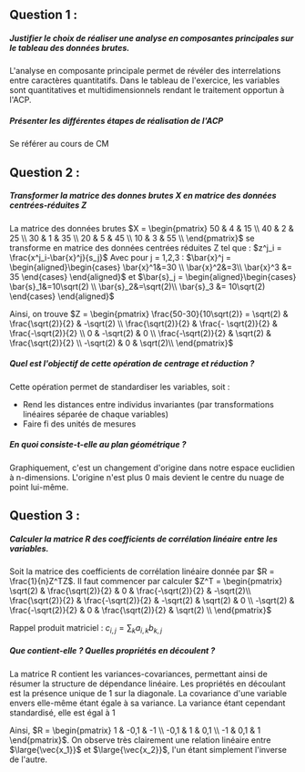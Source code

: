 

## Question 1 :
##### Justifier le choix de réaliser une analyse en composantes principales sur le tableau des données brutes.
L'analyse en composante principale permet de révéler des interrelations entre caractères quantitatifs. Dans le tableau de l'exercice, les variables sont quantitatives et multidimensionnels rendant le traitement opportun à l'ACP.
##### Présenter les différentes étapes de réalisation de l'ACP
Se référer au cours de CM







## Question 2 :
##### Transformer la matrice des donnes brutes X en matrice des données centrées-réduites Z
La matrice des données brutes $X = \begin{pmatrix} 50 & 4 & 15 \\ 40 & 2 & 25 \\ 30 & 1 & 35 \\ 20 & 5 & 45 \\ 10 & 3 & 55 \\ \end{pmatrix}$
se transforme en matrice des données centrées réduites Z tel que : $z^j_i = \frac{x^j_i-\bar{x}^j}{s_j}$
Avec pour j = 1,2,3 : $\bar{x}^j = \begin{aligned}\begin{cases} \bar{x}^1&=30 \\ \bar{x}^2&=3\\ \bar{x}^3 &= 35 \end{cases} \end{aligned}$ et $\bar{s}_j = \begin{aligned}\begin{cases} \bar{s}_1&=10\sqrt(2) \\ \bar{s}_2&=\sqrt(2)\\ \bar{s}_3 &= 10\sqrt(2) \end{cases} \end{aligned}$

Ainsi, on trouve $Z = \begin{pmatrix} \frac{50-30}{10\sqrt(2)} = \sqrt(2) & \frac{\sqrt(2)}{2} & -\sqrt(2) \\ \frac{\sqrt(2)}{2} & \frac{- \sqrt(2)}{2} & \frac{-\sqrt(2)}{2} \\ 0 & -\sqrt(2) & 0 \\ \frac{-\sqrt(2)}{2} & \sqrt(2) & \frac{\sqrt(2)}{2} \\ -\sqrt(2) & 0 & \sqrt(2)\\ \end{pmatrix}$
##### Quel est l'objectif de cette opération de centrage et réduction ?
Cette opération permet de standardiser les variables, soit :
- Rend les distances entre individus invariantes (par transformations linéaires séparée de chaque variables)
- Faire fi des unités de mesures
##### En quoi consiste-t-elle au plan géométrique ?
Graphiquement, c'est un changement d'origine dans notre espace euclidien à n-dimensions. L'origine n'est plus 0 mais devient le centre du nuage de point lui-même.

## Question 3 :
##### Calculer la matrice R des coefficients de corrélation linéaire entre les variables.
Soit la matrice des coefficients de corrélation linéaire donnée par $R = \frac{1}{n}Z^TZ$.
Il faut commencer par calculer $Z^T = \begin{pmatrix} \sqrt(2) & \frac{\sqrt(2)}{2} & 0 & \frac{-\sqrt(2)}{2} & -\sqrt(2)\\ \frac{\sqrt(2)}{2} & \frac{-\sqrt(2)}{2} & -\sqrt(2) & \sqrt(2) & 0 \\ -\sqrt(2) & \frac{-\sqrt(2)}{2} & 0 & \frac{\sqrt(2)}{2} & \sqrt(2) \\ \end{pmatrix}$ 

Rappel produit matriciel : $c_{i,j} = \sum_{k} a_{i,k} b_{k,j}$
##### Que contient-elle ? Quelles propriétés en découlent ?
La matrice R contient les variances-covariances, permettant ainsi de résumer la structure de dépendance linéaire.
Les propriétés en découlant est la présence unique de 1 sur la diagonale. La covariance d'une variable envers elle-même étant égale à sa variance. La variance étant cependant standardisé, elle est égal à 1


Ainsi, $R = \begin{pmatrix} 1    & -0,1 & -1  \\ -0,1 & 1    & 0,1 \\ -1   & 0,1  & 1   \end{pmatrix}$. On observe très clairement une relation linéaire entre $\large{\vec{x_1}}$ et $\large{\vec{x_2}}$, l'un étant simplement l'inverse de l'autre.


